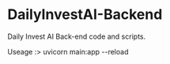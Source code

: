 # DailyInvestAI-Backend

Daily Invest AI Back-end code and scripts.

Useage :>
uvicorn main:app --reload
